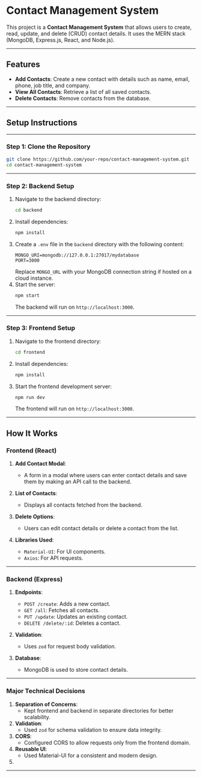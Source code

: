 
# **Contact Management System**

This project is a **Contact Management System** that allows users to create, read, update, and delete (CRUD) contact details. It uses the MERN stack (MongoDB, Express.js, React, and Node.js).

---

## **Features**
- **Add Contacts**: Create a new contact with details such as name, email, phone, job title, and company.
- **View All Contacts**: Retrieve a list of all saved contacts.
- **Delete Contacts**: Remove contacts from the database.

---

## **Setup Instructions**
---

### **Step 1: Clone the Repository**
```bash
git clone https://github.com/your-repo/contact-management-system.git
cd contact-management-system
```

---

### **Step 2: Backend Setup**
1. Navigate to the backend directory:
   ```bash
   cd backend
   ```
2. Install dependencies:
   ```bash
   npm install
   ```
3. Create a `.env` file in the `backend` directory with the following content:
   ```env
   MONGO_URI=mongodb://127.0.0.1:27017/mydatabase
   PORT=3000
   ```
   Replace `MONGO_URL` with your MongoDB connection string if hosted on a cloud instance.
4. Start the server:
   ```bash
   npm start
   ```
   The backend will run on `http://localhost:3000`.

---

### **Step 3: Frontend Setup**
1. Navigate to the frontend directory:
   ```bash
   cd frontend
   ```
2. Install dependencies:
   ```bash
   npm install
   ```
3. Start the frontend development server:
   ```bash
   npm run dev
   ```
   The frontend will run on `http://localhost:3000`.

---
## **How It Works**

### **Frontend (React)**
1. **Add Contact Modal**:
   - A form in a modal where users can enter contact details and save them by making an API call to the backend.

2. **List of Contacts**:
   - Displays all contacts fetched from the backend.

3. **Delete Options**:
   - Users can edit contact details or delete a contact from the list.

4. **Libraries Used**:
   - `Material-UI`: For UI components.
   - `Axios`: For API requests.

---

### **Backend (Express)**
1. **Endpoints**:
   - `POST /create`: Adds a new contact.
   - `GET /all`: Fetches all contacts.
   - `PUT /update`: Updates an existing contact.
   - `DELETE /delete/:id`: Deletes a contact.

2. **Validation**:
   - Uses `zod` for request body validation.

3. **Database**:
   - MongoDB is used to store contact details.

---

### **Major Technical Decisions**
1. **Separation of Concerns**:
   - Kept frontend and backend in separate directories for better scalability.
2. **Validation**:
   - Used `zod` for schema validation to ensure data integrity.
3. **CORS**:
   - Configured CORS to allow requests only from the frontend domain.
4. **Reusable UI**:
   - Used Material-UI for a consistent and modern design.
5.
---

